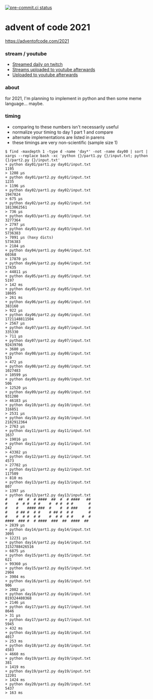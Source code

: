[![pre-commit.ci status](https://results.pre-commit.ci/badge/github/anthonywritescode/aoc2021/main.svg)](https://results.pre-commit.ci/latest/github/anthonywritescode/aoc2021/main)

advent of code 2021
===================

https://adventofcode.com/2021

### stream / youtube

- [Streamed daily on twitch](https://twitch.tv/anthonywritescode)
- [Streams uploaded to youtube afterwards](https://www.youtube.com/channel/UChPxcypesw8L-iqltstSI4Q)
- [Uploaded to youtube afterwards](https://www.youtube.com/anthonywritescode)

### about

for 2021, I'm planning to implement in python and then some meme language...
maybe.

### timing

- comparing to these numbers isn't necessarily useful
- normalize your timing to day 1 part 1 and compare
- alternate implementations are listed in parens
- these timings are very non-scientific (sample size 1)

```console
$ find -maxdepth 1 -type d -name 'day*' -not -name day00 | sort | xargs --replace bash -xc 'python {}/part1.py {}/input.txt; python {}/part2.py {}/input.txt'
+ python day01/part1.py day01/input.txt
1195
> 1208 μs
+ python day01/part2.py day01/input.txt
1235
> 1196 μs
+ python day02/part1.py day02/input.txt
1947824
> 675 μs
+ python day02/part2.py day02/input.txt
1813062561
> 736 μs
+ python day03/part1.py day03/input.txt
3277364
> 2797 μs
+ python day03/part2.py day03/input.txt
5736383
> 7091 μs (haxy dicts)
5736383
> 2184 μs
+ python day04/part1.py day04/input.txt
60368
> 17870 μs
+ python day04/part2.py day04/input.txt
17435
> 44811 μs
+ python day05/part1.py day05/input.txt
5197
> 142 ms
+ python day05/part2.py day05/input.txt
18605
> 261 ms
+ python day06/part1.py day06/input.txt
383160
> 922 μs
+ python day06/part2.py day06/input.txt
1721148811504
> 2567 μs
+ python day07/part1.py day07/input.txt
335330
> 711 μs
+ python day07/part2.py day07/input.txt
92439766
> 3680 μs
+ python day08/part1.py day08/input.txt
519
> 472 μs
+ python day08/part2.py day08/input.txt
1027483
> 10599 μs
+ python day09/part1.py day09/input.txt
506
> 12520 μs
+ python day09/part2.py day09/input.txt
931200
> 46183 μs
+ python day10/part1.py day10/input.txt
316851
> 2531 μs
+ python day10/part2.py day10/input.txt
2182912364
> 2763 μs
+ python day11/part1.py day11/input.txt
1637
> 19016 μs
+ python day11/part2.py day11/input.txt
242
> 43382 μs
+ python day12/part1.py day12/input.txt
4573
> 27702 μs
+ python day12/part2.py day12/input.txt
117509
> 810 ms
+ python day13/part1.py day13/input.txt
807
> 1397 μs
+ python day13/part2.py day13/input.txt
#     ##  #  # ####  ##  #  # ####   ##
#    #  # #  # #    #  # #  # #       #
#    #    #### ###  #    #  # ###     #
#    # ## #  # #    # ## #  # #       #
#    #  # #  # #    #  # #  # #    #  #
####  ### #  # ####  ###  ##  ####  ##
> 2839 μs
+ python day14/part1.py day14/input.txt
3095
> 12231 μs
+ python day14/part2.py day14/input.txt
3152788426516
> 6875 μs
+ python day15/part1.py day15/input.txt
621
> 99360 μs
+ python day15/part2.py day15/input.txt
2904
> 3904 ms
+ python day16/part1.py day16/input.txt
906
> 2082 μs
+ python day16/part2.py day16/input.txt
819324480368
> 2146 μs
+ python day17/part1.py day17/input.txt
8646
> 31 μs
+ python day17/part2.py day17/input.txt
5945
> 432 ms
+ python day18/part1.py day18/input.txt
4017
> 253 ms
+ python day18/part2.py day18/input.txt
4583
> 4660 ms
+ python day19/part1.py day19/input.txt
381
> 1419 ms
+ python day19/part2.py day19/input.txt
12201
> 1424 ms
+ python day20/part1.py day20/input.txt
5437
> 163 ms
```
